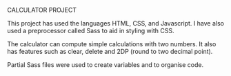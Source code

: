 CALCULATOR PROJECT

This project has used the languages HTML, CSS, and Javascript.
I have also used a preprocessor called Sass to aid in styling with CSS.

The calculator can compute simple calculations with two numbers. 
It also has features such as clear, delete and 2DP (round to two decimal point).

Partial Sass files were used to create variables and to organise code.


